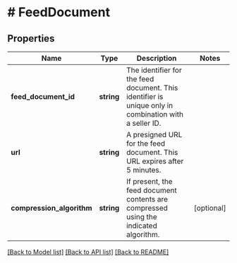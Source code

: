 # # FeedDocument

## Properties

Name | Type | Description | Notes
------------ | ------------- | ------------- | -------------
**feed_document_id** | **string** | The identifier for the feed document. This identifier is unique only in combination with a seller ID. |
**url** | **string** | A presigned URL for the feed document. This URL expires after 5 minutes. |
**compression_algorithm** | **string** | If present, the feed document contents are compressed using the indicated algorithm. | [optional]

[[Back to Model list]](../../README.md#models) [[Back to API list]](../../README.md#endpoints) [[Back to README]](../../README.md)
